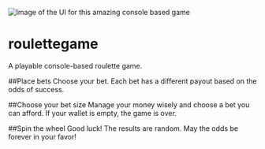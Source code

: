 ![Image of the UI for this amazing console based game]()

# roulettegame
A playable console-based roulette game.

##Place bets
Choose your bet. Each bet has a different payout based on the odds of success.

##Choose your bet size
Manage your money wisely and choose a bet you can afford. If your wallet is empty, the game is over.

##Spin the wheel
Good luck! The results are random. May the odds be forever in your favor!
